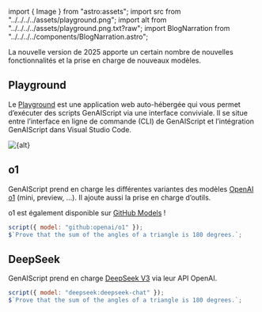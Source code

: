 import { Image } from "astro:assets";
import src from "../../../../assets/playground.png";
import alt from "../../../../assets/playground.png.txt?raw";
import BlogNarration from "../../../../components/BlogNarration.astro";

<BlogNarration />

La nouvelle version de 2025 apporte un certain nombre de nouvelles fonctionnalités et la prise en charge de nouveaux modèles.

## Playground

Le [Playground](../../reference/playground/) est une application web auto-hébergée qui vous permet d’exécuter des scripts GenAIScript via une interface conviviale. Il se situe entre l’interface en ligne de commande (CLI) de GenAIScript et l’intégration GenAIScript dans Visual Studio Code.

<Image src={src} alt={alt} />

## o1

GenAIScript prend en charge les différentes variantes des modèles [OpenAI o1](https://openai.com/o1/) (mini, preview, ...). Il ajoute aussi la prise en charge d’outils.

o1 est également disponible sur [GitHub Models](https://github.com/marketplace/models/azure-openai/o1/playground) !

```js
script({ model: "github:openai/o1" });
$`Prove that the sum of the angles of a triangle is 180 degrees.`;
```

## DeepSeek

GenAIScript prend en charge [DeepSeek V3](https://www.deepseek.com/) via leur API OpenAI.

```js
script({ model: "deepseek:deepseek-chat" });
$`Prove that the sum of the angles of a triangle is 180 degrees.`;
```